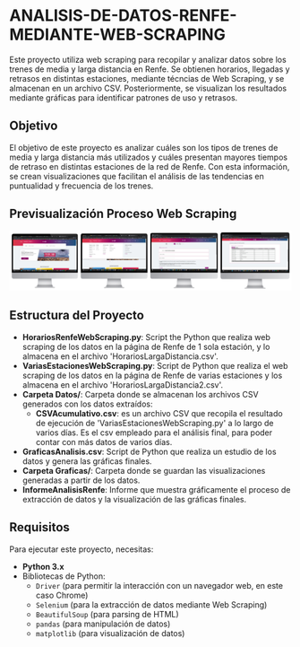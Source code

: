 # ANALISIS-DE-DATOS-RENFE-MEDIANTE-WEB-SCRAPING

Este proyecto utiliza web scraping para recopilar y analizar datos sobre los trenes de media y larga distancia en Renfe. Se obtienen horarios, llegadas y retrasos en distintas estaciones, mediante técncias de Web Scraping, y se almacenan en un archivo CSV. Posteriormente, se visualizan los resultados mediante gráficas para identificar patrones de uso y retrasos.

## Objetivo

El objetivo de este proyecto es analizar cuáles son los tipos de trenes de media y larga distancia más utilizados y cuáles presentan mayores tiempos de retraso en distintas estaciones de la red de Renfe. Con esta información, se crean visualizaciones que facilitan el análisis de las tendencias en puntualidad y frecuencia de los trenes.

## Previsualización Proceso Web Scraping

<img src="./Graficas/PrevisualizacionWebScraping.png" alt="Previsualizacion Proceso Web Scraping" width="1000"/>

## Estructura del Proyecto

- **HorariosRenfeWebScraping.py**: Script the Python que realiza web scraping de los datos en la página de Renfe de 1 sola estación, y lo almacena en el archivo 'HorariosLargaDistancia.csv'.
- **VariasEstacionesWebScraping.py**: Script de Python que realiza el web scraping de los datos en la página de Renfe de varias estaciones y los almacena en el archivo 'HorariosLargaDistancia2.csv'.
- **Carpeta Datos/**: Carpeta donde se almacenan los archivos CSV generados con los datos extraídos:
  - **CSVAcumulativo.csv**: es un archivo CSV que recopila el resultado de ejecución de 'VariasEstacionesWebScraping.py' a lo largo de varios días. Es el csv empleado para el análisis final, para poder contar con más datos de varios días.
- **GraficasAnalisis.csv**: Script de Python que realiza un estudio de los datos y genera las gráficas finales. 
- **Carpeta Graficas/**: Carpeta donde se guardan las visualizaciones generadas a partir de los datos.
- **InformeAnalisisRenfe**: Informe que muestra gráficamente el proceso de extracción de datos y la visualización de las gráficas finales. 

## Requisitos

Para ejecutar este proyecto, necesitas:

- **Python 3.x**
- Bibliotecas de Python:
  - `Driver` (para permitir la interacción con un navegador web, en este caso Chrome)
  - `Selenium` (para la extracción de datos mediante Web Scraping)
  - `BeautifulSoup` (para parsing de HTML)
  - `pandas` (para manipulación de datos)
  - `matplotlib` (para visualización de datos)
